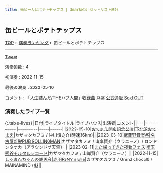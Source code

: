 ```yaml
---
title: 缶ビールとポテトチップス | 3markets セットリスト統計
---
```

## 缶ビールとポテトチップス


[TOP](/setlist/) > [演奏ランキング](songs.html) > 缶ビールとポテトチップス

___

<a href="https://twitter.com/share?ref_src=twsrc%5Etfw" data-text="3markets[ ]セットリスト > 缶ビールとポテトチップス" class="twitter-share-button" data-via="3markets" data-hashtags="3markets" data-related="3markets" data-show-count="false">Tweet</a>

演奏回数
: 4

初演奏
: 2022-11-15

最後の演奏
: 2023-05-10


コメント
: 「人生詰んだ/THEハブ人間」収録曲 廃盤 [公式通販 Sold OUT](https://3markets.stores.jp/items/5473760d391bb3929e002b21)








### 演奏したライブ一覧

{:.table-lives}
|日付|ライブタイトル|ライブハウス|出演者|コメント|
|---|------------|----------|-----|------|
|<span class="nowrap">2023-05-10</span>|[おてまえ開店記念公演](live066.html)|[下北沢おてまえ](livehouse058.html)|カザマタカフミ / 仲川慎之介(時速36km)||
|<span class="nowrap">2023-03-10</span>|[武蔵野音楽祭](live057.html)|[名古屋新栄PUB ROLLINGMAN](livehouse053.html)|カザマタカフミ / 山岸賢介（ウラニーノ）/ ロンドンタナカ（アラウンドザ天竺）||
|<span class="nowrap">2023-02-11</span>|[また帰ってきた夜勤フェス](live054.html)|[埼玉熊谷モルタルレコード](livehouse051.html)|カザマタカフミ / 山岸賢介（ウラニーノ）||
|<span class="nowrap">2022-11-15</span>|[しゃおんちゃんの謝恩会](live042.html)|[赤羽ReNY alpha](livehouse046.html)|カザマタカフミ / Grand chocol8 / MAINAMIND / 魅||



<script async src="https://platform.twitter.com/widgets.js" charset="utf-8"></script>